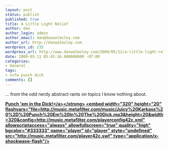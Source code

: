 ```yaml
---
layout: post
status: publish
published: true
title: A Little Light Relief
author: dan
author_login: admin
author_email: dan@danwalmsley.com
author_url: http://danwalmsley.com
wordpress_id: 235
wordpress_url: http://www.danwalmsley.com/2009/05/11/a-little-light-relief/
date: 2009-05-11 05:43:16.000000000 -07:00
categories:
- General
tags:
- nsfw punch dick
comments: []
---
```

... from the odd nerdy abstract rants on topics I know nothing about.

<strong><a href="http:&#47;&#47;music.metafilter.com&#47;2380&#47;Punch-Em-In-The-Dick-NSFW-lyrics">Punch 'em in the Dick!<&#47;a><&#47;strong>
<embed width="320" height="20" flashvars="file=http:&#47;&#47;music.metafilter.com&#47;music&#47;Juicy%20Karkass%20%2D%20Punch%20Em%20In%20The%20Dick.mp3&amp;height=20&amp;width=320&amp;config=http:&#47;&#47;music.metafilter.com&#47;playerconfig42c.xml" allowscriptaccess="always" allowfullscreen="true" quality="high" bgcolor="#333333" name="player" id="player" styte="undefined" src="http:&#47;&#47;music.metafilter.com&#47;player42c.swf" type="application&#47;x-shockwave-flash"&#47;>
